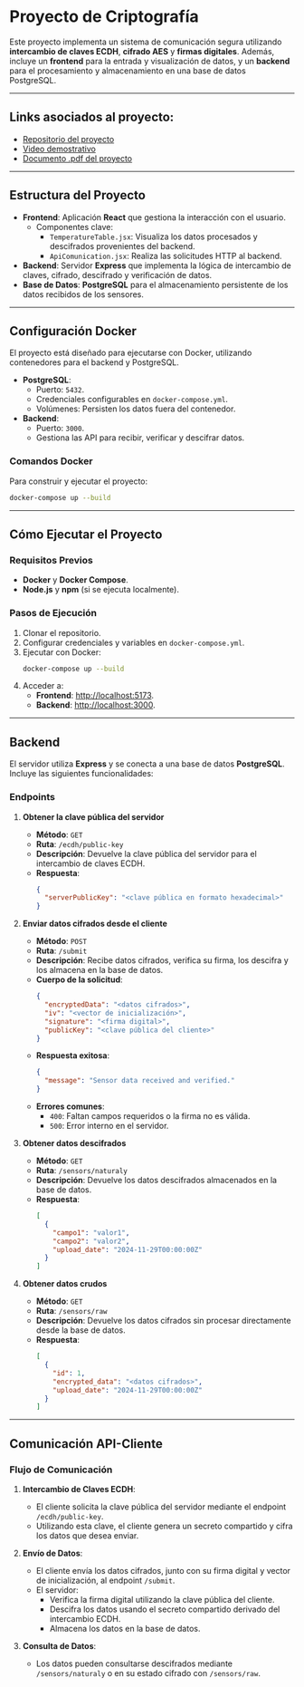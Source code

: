 
# **Proyecto de Criptografía**

Este proyecto implementa un sistema de comunicación segura utilizando **intercambio de claves ECDH**, **cifrado AES** y **firmas digitales**. Además, incluye un **frontend** para la entrada y visualización de datos, y un **backend** para el procesamiento y almacenamiento en una base de datos PostgreSQL.



---
## Links asociados al proyecto:

 <!-- []: # (Links) -->
  * [Repositorio del proyecto](https://github.com/YohannsJ/Cripto_Project/)
  * [Video demostrativo](https://www.youtube.com/watch?v=RPNGKNoFwvk&feature=youtu.be)
  * [Documento .pdf del proyecto](/Proyecto_TEL252_Grupo4.pdf )
---
## **Estructura del Proyecto**

- **Frontend**: Aplicación **React** que gestiona la interacción con el usuario.
    - Componentes clave:
        - `TemperatureTable.jsx`: Visualiza los datos procesados y descifrados provenientes del backend.
        - `ApiComunication.jsx`: Realiza las solicitudes HTTP al backend.
- **Backend**: Servidor **Express** que implementa la lógica de intercambio de claves, cifrado, descifrado y verificación de datos.
- **Base de Datos**: **PostgreSQL** para el almacenamiento persistente de los datos recibidos de los sensores.

---

## **Configuración Docker**

El proyecto está diseñado para ejecutarse con Docker, utilizando contenedores para el backend y PostgreSQL. 

- **PostgreSQL**:
  - Puerto: `5432`.
  - Credenciales configurables en `docker-compose.yml`.
  - Volúmenes: Persisten los datos fuera del contenedor.
- **Backend**:
  - Puerto: `3000`.
  - Gestiona las API para recibir, verificar y descifrar datos.

### **Comandos Docker**

Para construir y ejecutar el proyecto:
```bash
docker-compose up --build
```

---

## **Cómo Ejecutar el Proyecto**

### **Requisitos Previos**

- **Docker** y **Docker Compose**.
- **Node.js** y **npm** (si se ejecuta localmente).

### **Pasos de Ejecución**

1. Clonar el repositorio.
2. Configurar credenciales y variables en `docker-compose.yml`.
3. Ejecutar con Docker:
   ```bash
   docker-compose up --build
   ```
4. Acceder a:
    - **Frontend**: [http://localhost:5173](http://localhost:5173).
    - **Backend**: [http://localhost:3000](http://localhost:3000).

---

## **Backend**

El servidor utiliza **Express** y se conecta a una base de datos **PostgreSQL**. Incluye las siguientes funcionalidades:

### **Endpoints**

1. **Obtener la clave pública del servidor**
    - **Método**: `GET`
    - **Ruta**: `/ecdh/public-key`
    - **Descripción**: Devuelve la clave pública del servidor para el intercambio de claves ECDH.
    - **Respuesta**:
        ```json
        {
          "serverPublicKey": "<clave pública en formato hexadecimal>"
        }
        ```

2. **Enviar datos cifrados desde el cliente**
    - **Método**: `POST`
    - **Ruta**: `/submit`
    - **Descripción**: Recibe datos cifrados, verifica su firma, los descifra y los almacena en la base de datos.
    - **Cuerpo de la solicitud**:
        ```json
        {
          "encryptedData": "<datos cifrados>",
          "iv": "<vector de inicialización>",
          "signature": "<firma digital>",
          "publicKey": "<clave pública del cliente>"
        }
        ```
    - **Respuesta exitosa**:
        ```json
        {
          "message": "Sensor data received and verified."
        }
        ```
    - **Errores comunes**:
        - `400`: Faltan campos requeridos o la firma no es válida.
        - `500`: Error interno en el servidor.

3. **Obtener datos descifrados**
    - **Método**: `GET`
    - **Ruta**: `/sensors/naturaly`
    - **Descripción**: Devuelve los datos descifrados almacenados en la base de datos.
    - **Respuesta**:
        ```json
        [
          {
            "campo1": "valor1",
            "campo2": "valor2",
            "upload_date": "2024-11-29T00:00:00Z"
          }
        ]
        ```

4. **Obtener datos crudos**
    - **Método**: `GET`
    - **Ruta**: `/sensors/raw`
    - **Descripción**: Devuelve los datos cifrados sin procesar directamente desde la base de datos.
    - **Respuesta**:
        ```json
        [
          {
            "id": 1,
            "encrypted_data": "<datos cifrados>",
            "upload_date": "2024-11-29T00:00:00Z"
          }
        ]
        ```

---

## **Comunicación API-Cliente**

### **Flujo de Comunicación**

1. **Intercambio de Claves ECDH**:
    - El cliente solicita la clave pública del servidor mediante el endpoint `/ecdh/public-key`.
    - Utilizando esta clave, el cliente genera un secreto compartido y cifra los datos que desea enviar.

2. **Envío de Datos**:
    - El cliente envía los datos cifrados, junto con su firma digital y vector de inicialización, al endpoint `/submit`.
    - El servidor:
        - Verifica la firma digital utilizando la clave pública del cliente.
        - Descifra los datos usando el secreto compartido derivado del intercambio ECDH.
        - Almacena los datos en la base de datos.

3. **Consulta de Datos**:
    - Los datos pueden consultarse descifrados mediante `/sensors/naturaly` o en su estado cifrado con `/sensors/raw`.

